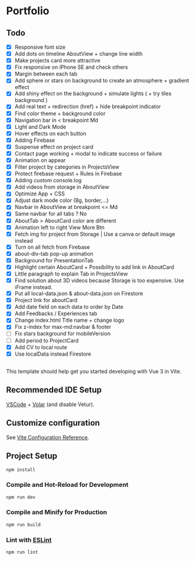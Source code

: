 # Portfolio

## Todo
- [x] Responsive font size
- [x] Add dots on timeline AboutView + change line width
- [x] Make projects card more attractive
- [x] Fix responsive on iPhone SE and check others
- [x] Margin between each tab
- [x] Add sphere or stars on background to create an atmosphere + gradient effect
- [x] Add shiny effect on the background + simulate lights ( + try tiles background )
- [x] Add real text + redirection (href) + hide breakpoint indicator
- [x] Find color theme + background color
- [x] Navigation bar in < breakpoint Md
- [x] Light and Dark Mode
- [x] Hover effects on each button
- [x] Adding Firebase
- [x] Suspense effect on project card
- [x] Contact page working + modal to indicate success or failure
- [x] Animation on appear
- [x] Filter project by categories in ProjectsView
- [x] Protect firebase request + Rules in Firebase
- [x] Adding custom console.log
- [x] Add videos from storage in AboutView
- [x] Optimize App + CSS
- [x] Adjust dark mode color (Bg, border,...)
- [x] Navbar in AboutView at breakpoint <= Md
- [x] Same navbar for all tabs ? No
- [x] AboutTab > AboutCard color are different
- [x] Animation left to right View More Btn
- [x] Fetch img for project from Storage | Use a canva or default image instead
- [x] Turn on all fetch from Firebase
- [x] about-div-tab pop-up animation
- [x] Background for PresentationTab
- [x] Highlight certain AboutCard + Possibility to add link in AboutCard
- [x] Little paragraph to explain Tab in ProjectsView
- [x] Find solution about 3D videos because Storage is too expensive. Use iFrame instead.
- [x] Put all local-data.json & about-data.json on Firestore
- [x] Project link for aboutCard
- [x] Add date field on each data to order by Date
- [x] Add Feedbacks / Experiences tab
- [x] Change index.html Title name + change logo
- [x] Fix z-index for max-md:navbar & footer
- [ ] Fix stars background for mobileVersion
- [ ] Add period to ProjectCard
- [x] Add CV to local route
- [x] Use localData instead Firestore
<!-- https://developer.mozilla.org/en-US/docs/Web/API/Canvas_API/Tutorial/Drawing_text -->
<!-- - [ ] Search project animation -->

##
This template should help get you started developing with Vue 3 in Vite.

## Recommended IDE Setup

[VSCode](https://code.visualstudio.com/) + [Volar](https://marketplace.visualstudio.com/items?itemName=Vue.volar) (and disable Vetur).

## Customize configuration

See [Vite Configuration Reference](https://vitejs.dev/config/).

## Project Setup

```sh
npm install
```

### Compile and Hot-Reload for Development

```sh
npm run dev
```

### Compile and Minify for Production

```sh
npm run build
```

### Lint with [ESLint](https://eslint.org/)

```sh
npm run lint
```
